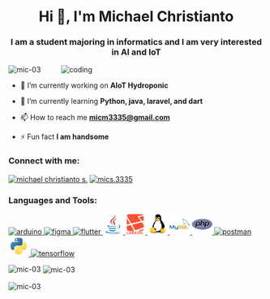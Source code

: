 <h1 align="center">Hi 👋, I'm Michael Christianto</h1>
<h3 align="center">I am a student majoring in informatics and I am very interested in AI and IoT</h3>
<img align="right" alt="coding" width="400" src="https://i.gifer.com/4I9G.gif">

<p align="left"> <img src="https://komarev.com/ghpvc/?username=Mic-03&label=Profile%20views&color=0e75b6&style=flat" alt="mic-03" /> </p>

- 🔭 I’m currently working on **AIoT Hydroponic**

- 🌱 I’m currently learning **Python, java, laravel, and dart**

- 📫 How to reach me **micm3335@gmail.com**

- ⚡ Fun fact **I am handsome**

<h3 align="left">Connect with me:</h3>
<p align="left">
<a href="https://linkedin.com/in/michael christianto s." target="blank"><img align="center" src="https://raw.githubusercontent.com/rahuldkjain/github-profile-readme-generator/master/src/images/icons/Social/linked-in-alt.svg" alt="michael christianto s." height="30" width="40" /></a>
<a href="https://instagram.com/mics.3335" target="blank"><img align="center" src="https://raw.githubusercontent.com/rahuldkjain/github-profile-readme-generator/master/src/images/icons/Social/instagram.svg" alt="mics.3335" height="30" width="40" /></a>
</p>

<h3 align="left">Languages and Tools:</h3>
<p align="left"> <a href="https://www.arduino.cc/" target="_blank" rel="noreferrer"> <img src="https://cdn.worldvectorlogo.com/logos/arduino-1.svg" alt="arduino" width="40" height="40"/> </a> <a href="https://www.figma.com/" target="_blank" rel="noreferrer"> <img src="https://www.vectorlogo.zone/logos/figma/figma-icon.svg" alt="figma" width="40" height="40"/> </a> <a href="https://flutter.dev" target="_blank" rel="noreferrer"> <img src="https://www.vectorlogo.zone/logos/flutterio/flutterio-icon.svg" alt="flutter" width="40" height="40"/> </a> <a href="https://www.java.com" target="_blank" rel="noreferrer"> <img src="https://raw.githubusercontent.com/devicons/devicon/master/icons/java/java-original.svg" alt="java" width="40" height="40"/> </a> <a href="https://laravel.com/" target="_blank" rel="noreferrer"> <img src="https://raw.githubusercontent.com/devicons/devicon/master/icons/laravel/laravel-plain-wordmark.svg" alt="laravel" width="40" height="40"/> </a> <a href="https://www.linux.org/" target="_blank" rel="noreferrer"> <img src="https://raw.githubusercontent.com/devicons/devicon/master/icons/linux/linux-original.svg" alt="linux" width="40" height="40"/> </a> <a href="https://www.mysql.com/" target="_blank" rel="noreferrer"> <img src="https://raw.githubusercontent.com/devicons/devicon/master/icons/mysql/mysql-original-wordmark.svg" alt="mysql" width="40" height="40"/> </a> <a href="https://www.php.net" target="_blank" rel="noreferrer"> <img src="https://raw.githubusercontent.com/devicons/devicon/master/icons/php/php-original.svg" alt="php" width="40" height="40"/> </a> <a href="https://postman.com" target="_blank" rel="noreferrer"> <img src="https://www.vectorlogo.zone/logos/getpostman/getpostman-icon.svg" alt="postman" width="40" height="40"/> </a> <a href="https://www.python.org" target="_blank" rel="noreferrer"> <img src="https://raw.githubusercontent.com/devicons/devicon/master/icons/python/python-original.svg" alt="python" width="40" height="40"/> </a> <a href="https://www.tensorflow.org" target="_blank" rel="noreferrer"> <img src="https://www.vectorlogo.zone/logos/tensorflow/tensorflow-icon.svg" alt="tensorflow" width="40" height="40"/> </a> </p>

<p><img align="left" src="https://github-readme-stats.vercel.app/api/top-langs?username=mic-03&show_icons=true&locale=en&layout=compact" alt="mic-03" /></p>

<p>&nbsp;<img align="center" src="https://github-readme-stats.vercel.app/api?username=mic-03&show_icons=true&locale=en" alt="mic-03" /></p>

<p><img align="center" src="https://github-readme-streak-stats.herokuapp.com/?user=mic-03&" alt="mic-03" /></p>
